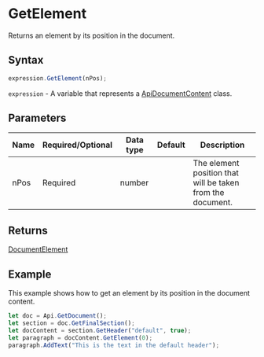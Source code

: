 # GetElement

Returns an element by its position in the document.

## Syntax

```javascript
expression.GetElement(nPos);
```

`expression` - A variable that represents a [ApiDocumentContent](../ApiDocumentContent.md) class.

## Parameters

| **Name** | **Required/Optional** | **Data type** | **Default** | **Description** |
| ------------- | ------------- | ------------- | ------------- | ------------- |
| nPos | Required | number |  | The element position that will be taken from the document. |

## Returns

[DocumentElement](../../Enumeration/DocumentElement.md)

## Example

This example shows how to get an element by its position in the document content.

```javascript
let doc = Api.GetDocument();
let section = doc.GetFinalSection();
let docContent = section.GetHeader("default", true);
let paragraph = docContent.GetElement(0);
paragraph.AddText("This is the text in the default header");
```
